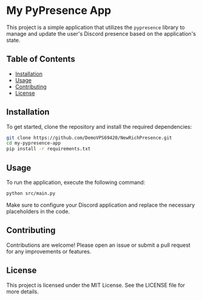 # My PyPresence App

This project is a simple application that utilizes the `pypresence` library to manage and update the user's Discord presence based on the application's state.

## Table of Contents
- [Installation](#installation)
- [Usage](#usage)
- [Contributing](#contributing)
- [License](#license)

## Installation

To get started, clone the repository and install the required dependencies:

```bash
git clone https://github.com/DemoVPS69420/NewRichPresence.git
cd my-pypresence-app
pip install -r requirements.txt
```

## Usage

To run the application, execute the following command:

```bash
python src/main.py
```

Make sure to configure your Discord application and replace the necessary placeholders in the code.

## Contributing

Contributions are welcome! Please open an issue or submit a pull request for any improvements or features.

## License

This project is licensed under the MIT License. See the LICENSE file for more details.